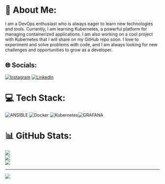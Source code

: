 # 💫 About Me:
I am a DevOps enthusiast who is always eager to learn new technologies and tools. Currently, I am learning Kubernetes, a powerful platform for managing containerized applications. I am also working on a cool project with Kubernetes that I will share on my GitHub repo soon. I love to experiment and solve problems with code, and I am always looking for new challenges and opportunities to grow as a developer.


## 🌐 Socials:
[![Instagram](https://img.shields.io/badge/Instagram-%23E4405F.svg?logo=Instagram&logoColor=white)](https://instagram.com/sina.neissi) [![LinkedIn](https://img.shields.io/badge/LinkedIn-%230077B5.svg?logo=linkedin&logoColor=white)](https://linkedin.com/in/sina-neissi-465745277) 

# 💻 Tech Stack:
![ANSIBLE](https://img.shields.io/badge/ansible-%231A1918.svg?style=for-the-badge&logo=ansible&logoColor=white) ![Docker](https://img.shields.io/badge/docker-%230db7ed.svg?style=for-the-badge&logo=docker&logoColor=white) ![Kubernetes](https://img.shields.io/badge/kubernetes-%23326ce5.svg?style=for-the-badge&logo=kubernetes&logoColor=white)![GRAFANA](https://img.shields.io/badge/grafana-F46800.svg?style=for-the-badge&logo=grafana&logoColor=white&color=%23F46800)
# 📊 GitHub Stats:
![](https://github-readme-stats.vercel.app/api?username=sinaneysi&theme=dark&hide_border=false&include_all_commits=false&count_private=false)<br/>
![](https://github-readme-streak-stats.herokuapp.com/?user=sinaneysi&theme=dark&hide_border=false)<br/>
![](https://github-readme-stats.vercel.app/api/top-langs/?username=sinaneysi&theme=dark&hide_border=false&include_all_commits=false&count_private=false&layout=compact)

---
[![](https://visitcount.itsvg.in/api?id=TheP4radox&icon=0&color=1)](https://visitcount.itsvg.in)

<!-- Proudly created with GPRM ( https://gprm.itsvg.in ) -->
